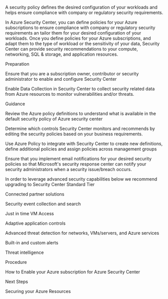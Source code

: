 
A security policy defines the desired configuration of your workloads and helps ensure compliance with company or regulatory security requirements.  


 


In Azure Security Center, you can define policies for your Azure subscriptions to ensure compliance with company or regulatory security requirements an tailor them for your desired configuration of your workloads. Once you define policies for your Azure subscriptions, and adapt them to the type of workload or the sensitivity of your data, Security Center can provide security recommendations to your compute, networking, SQL & storage, and application resources. 


 


 


Preparation 

Ensure that you are a subscription owner, contributor or security administrator to enable and configure Security Center 


Enable Data Collection in Security Center to collect security related data from Azure resources to monitor vulnerabilities and/or threats. 



 


 


Guidance 

Review the Azure policy definitions to understand what is available in the default security policy of Azure security center 


Determine which controls Security Center monitors and recommends by editing the security policies based on your business requirements. 


Use Azure Policy to integrate with Security Center to create new definitions, define additional policies and assign policies across management groups 


Ensure that you implement email notifications for your desired security policies so that Microsoft's security response center can notify your security administrators when a security issue/breach occurs. 


In order to leverage advanced security capabilities below we recommend upgrading to Security Center Standard Tier  

Connected partner solutions  


Security event collection and search  


Just in time VM Access  


Adaptive application controls 


Advanced threat detection for networks, VMs/servers, and Azure services  


Built-in and custom alerts  


Threat intelligence  




 


Procedure 


 


How to Enable your Azure subscription for Azure Security Center  


 


Next Steps 


Securing your Azure Resources 

